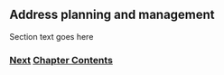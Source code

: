 ## Address planning and management

Section text goes here

<!-- Link lines generated automatically; do not delete -->
### [<ins>Next</ins>](Remote%20configuration.md) [<ins>Chapter Contents</ins>](6.%20Management%20and%20Operations.md)